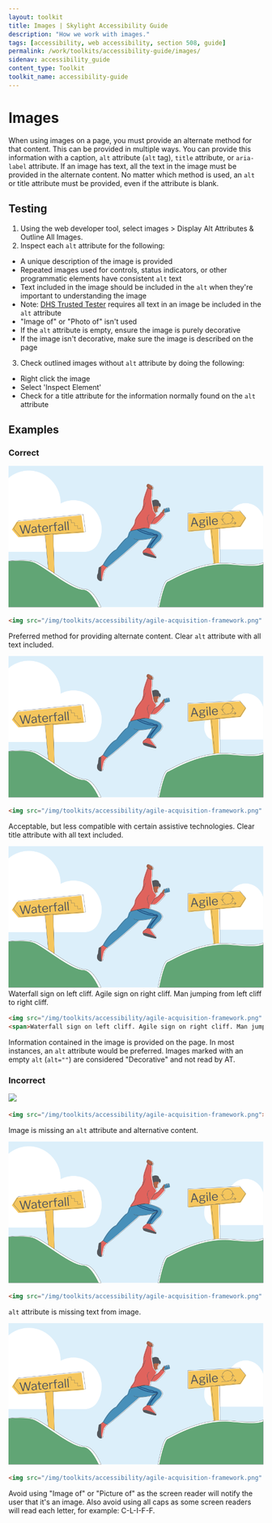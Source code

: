 ```yaml
---
layout: toolkit
title: Images | Skylight Accessibility Guide
description: "How we work with images."
tags: [accessibility, web accessibility, section 508, guide]
permalink: /work/toolkits/accessibility-guide/images/
sidenav: accessibility_guide
content_type: Toolkit
toolkit_name: accessibility-guide
---
```


# Images

When using images on a page, you must provide an alternate method for that content. This can be provided in multiple ways. You can provide this information with a caption, `alt` attribute (`alt` tag), `title` attribute, or `aria-label` attribute. If an image has text, all the text in the image must be provided in the alternate content. No matter which method is used, an `alt` or title attribute must be provided, even if the attribute is blank.

## Testing

1. Using the web developer tool, select images > Display Alt Attributes & Outline All Images.
2. Inspect each `alt` attribute for the following:
  * A unique description of the image is provided
  * Repeated images used for controls, status indicators, or other programmatic elements have consistent `alt` text
  * Text included in the image should be included in the `alt` when they're important to understanding the image
  * Note: [DHS Trusted Tester](https://www.dhs.gov/trusted-tester) requires all text in an image be included in the `alt` attribute
  * "Image of" or "Photo of" isn't used
  * If the `alt` attribute is empty, ensure the image is purely decorative
  * If the image isn't decorative, make sure the image is described on the page
3. Check outlined images without `alt` attribute by doing the following:
  * Right click the image
  * Select 'Inspect Element'
  * Check for a title attribute for the information normally found on the `alt` attribute

## Examples

### Correct
<div class="example">
<img src="/img/toolkits/accessibility/agile-acquisition-framework.png" alt="Waterfall sign on left cliff. Agile sign on right cliff. Man jumping from left cliff to right cliff.">
</div>

```html
<img src="/img/toolkits/accessibility/agile-acquisition-framework.png" alt="Waterfall sign on left cliff. Agile sign on right cliff. Man jumping from left cliff to right cliff.">
```

Preferred method for providing alternate content. Clear `alt` attribute with all text included.

<div class="example">
<img src="/img/toolkits/accessibility/agile-acquisition-framework.png" title="Waterfall sign on left cliff. Agile sign on right cliff. Man jumping from left cliff to right cliff.">
</div>

```html
<img src="/img/toolkits/accessibility/agile-acquisition-framework.png" title="Waterfall sign on left cliff. Agile sign on right cliff. Man jumping from left cliff to right cliff.">
```

Acceptable, but less compatible with certain assistive technologies. Clear title attribute with all text included.

<div class="example">
<img src="/img/toolkits/accessibility/agile-acquisition-framework.png" alt="">
<span>Waterfall sign on left cliff. Agile sign on right cliff. Man jumping from left cliff to right cliff.</span>
</div>

```html
<img src="/img/toolkits/accessibility/agile-acquisition-framework.png" alt="">
<span>Waterfall sign on left cliff. Agile sign on right cliff. Man jumping from left cliff to right cliff.</span>
```

Information contained in the image is provided on the page. In most instances, an `alt` attribute would be preferred. Images marked with an empty `alt` (`alt=""`) are considered "Decorative" and not read by AT.

### Incorrect

<div class="example">
<img src="{{'/img/toolkits/accessibility/agile-acquisition-framework.png' | prepend: site.baseurl}}">
</div>

```html
<img src="/img/toolkits/accessibility/agile-acquisition-framework.png">
```

Image is missing an `alt` attribute and alternative content.

<div class="example">
<img src="/img/toolkits/accessibility/agile-acquisition-framework.png" alt="Man jumping">
</div>

```html
<img src="/img/toolkits/accessibility/agile-acquisition-framework.png" alt="Man jumping">
```

`alt` attribute is missing text from image.

<div class="example">
<img src="/img/toolkits/accessibility/agile-acquisition-framework.png" alt="Image of waterfall sign on left CLIFF. Agile sign on right cliff. Man jumping from left cliff to right cliff.">
</div>

```html
<img src="/img/toolkits/accessibility/agile-acquisition-framework.png" alt="Image of Waterfall sign on left CLIFF. Agile sign on right cliff. Man jumping from left cliff to right cliff.">
```

Avoid using "Image of" or "Picture of" as the screen reader will notify the user that it's an image. Also avoid using all caps as some screen readers will read each letter, for example: C-L-I-F-F.
